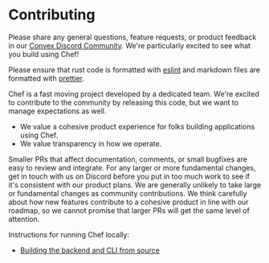 # Contributing

Please share any general questions, feature requests, or product feedback in our
[Convex Discord Community](https://convex.dev/community). We're particularly
excited to see what you build using Chef!

Please ensure that rust code is formatted with
[eslint](https://github.com/eslint/eslint) and markdown files are
formatted with [prettier](https://prettier.io/).

Chef is a fast moving project developed by a dedicated team. We're excited to
contribute to the community by releasing this code, but we want to manage
expectations as well.

- We value a cohesive product experience for folks building applications using Chef.
- We value transparency in how we operate.

Smaller PRs that affect documentation, comments, or small bugfixes are easy to
review and integrate. For any larger or more fundamental changes, get in touch
with us on Discord before you put in too much work to see if it's consistent
with our product plans. We are generally unlikely to take large or fundamental
changes as community contributions. We think carefully about how new features
contribute to a cohesive product in line with our roadmap, so we cannot promise
that larger PRs will get the same level of attention.

Instructions for running Chef locally:

- [Building the backend and CLI from source](DEVELOPMENT.md)
